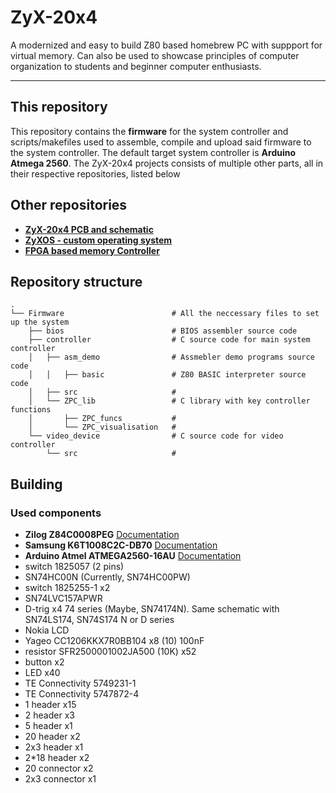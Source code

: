 # ZyX-20x4
A modernized and easy to build Z80 based homebrew PC with suppport for virtual memory. Can also be used to showcase principles of computer organization to students and beginner computer enthusiasts.
*****
## This repository
This repository contains the **firmware** for the system controller and scripts/makefiles used to assemble, compile and upload said firmware to the system controller. The default target system controller is **Arduino Atmega 2560**. The ZyX-20x4 projects consists of multiple other parts, all in their respective repositories, listed below

## Other repositories
* [**ZyX-20x4 PCB and schematic**](https://github.com/Z20x4/PCB)
* [**ZyXOS - custom operating system**](https://github.com/Z20x4/ZyXOS)
* [**FPGA based memory Controller**](https://github.com/Z20x4/FPGA)

## Repository structure

```
.
└── Firmware                        # All the neccessary files to set up the system 
    ├── bios                        # BIOS assembler source code
    ├── controller                  # C source code for main system controller
    │   ├── asm_demo                # Assmebler demo programs source code
    │   │   ├── basic               # Z80 BASIC interpreter source code
    │   ├── src                     # 
    │   └── ZPC_lib                 # C library with key controller functions
    │       ├── ZPC_funcs           # 
    │       └── ZPC_visualisation   #
    └── video_device                # C source code for video controller
        └── src                     # 

```

## Building

### Used components

- **Zilog Z84C0008PEG**
[Documentation](https://www.zilog.com/index.php?option=com_product&Itemid=26&task=docs&businessLine=&parent_id=139&familyId=20&productId=Z84C00)
- **Samsung K6T1008C2C-DB70**
[Documentation](https://datasheet.ciiva.com/26786/k6t1008c2c-db70-26786234.pdf)
- **Arduino Atmel ATMEGA2560-16AU**
[Documentation](http://ww1.microchip.com/downloads/en/DeviceDoc/ATmega640-1280-1281-2560-2561-Datasheet-DS40002211A.pdf)
- switch 1825057 (2 pins)
- SN74HC00N   (Currently, SN74HC00PW)
- switch 1825255-1 x2
- SN74LVC157APWR
- D-trig x4 74 series (Maybe, SN74174N). Same schematic with SN74LS174, SN74S174 N or D series
- Nokia LCD
- Yageo CC1206KKX7R0BB104 x8 (10) 100nF
- resistor SFR2500001002JA500 (10K) x52
- button x2
- LED x40
- TE Connectivity 5749231-1
- TE Connectivity 5747872-4
- 1 header x15
- 2 header x3
- 5 header x1
- 20 header x2
- 2x3 header x1
- 2*18 header x2
- 20 connector x2
- 2x3 connector x1
